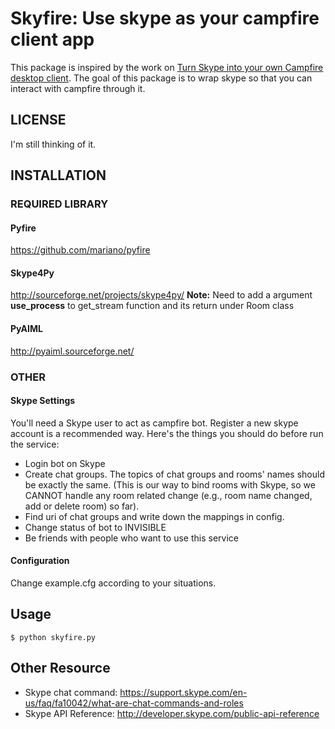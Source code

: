 # Skyfire: Use skype as your campfire client app

This package is inspired by the work on [Turn Skype into your own Campfire desktop client].
The goal of this package is to wrap skype so that you can interact with campfire through it.

## LICENSE ##

I'm still thinking of it.

## INSTALLATION ##

### REQUIRED LIBRARY ###

#### Pyfire ####

https://github.com/mariano/pyfire

#### Skype4Py ####

http://sourceforge.net/projects/skype4py/
**Note:** Need to add a argument **use_process** to get_stream function and its return under Room class

#### PyAIML ####

http://pyaiml.sourceforge.net/

### OTHER ###

#### Skype Settings ####

You'll need a Skype user to act as campfire bot. Register a new skype account is a recommended way.
Here's the things you should do before run the service:
* Login bot on Skype
* Create chat groups. The topics of chat groups and rooms' names should be exactly the same. (This is our way to bind rooms with Skype, so we CANNOT handle any room related change (e.g., room name changed, add or delete room) so far).
* Find uri of chat groups and write down the mappings in config.
* Change status of bot to INVISIBLE
* Be friends with people who want to use this service

#### Configuration ####

Change example.cfg according to your situations.

## Usage ##

    $ python skyfire.py

## Other Resource ##

* Skype chat command: https://support.skype.com/en-us/faq/fa10042/what-are-chat-commands-and-roles
* Skype API Reference: http://developer.skype.com/public-api-reference

[Turn Skype into your own Campfire desktop client]: http://chozhiyath.wordpress.com/2010/11/22/campfire-client/
